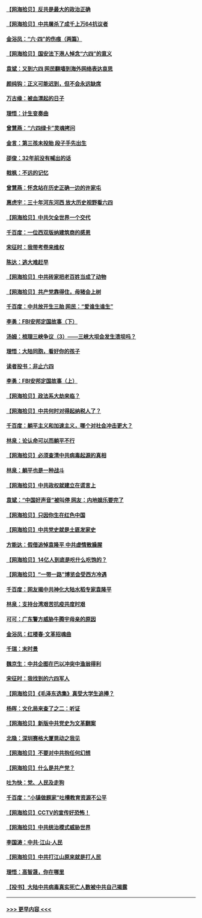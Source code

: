 #### [【网海拾贝】反共是最大的政治正确](../pages/nsc993/n13007051.md?t=06082002) 
#### [【网海拾贝】中共屠杀了成千上万64抗议者](../pages/nsc993/n13002713.md?t=06082002) 
#### [金浴凤：“六·四”的伤痕（两篇）](../pages/nsc993/n13001719.md?t=06082002) 
#### [【网海拾贝】国安法下港人悼念“六四”的意义](../pages/nsc993/n13001039.md?t=06082002) 
#### [袁斌：又到六四 网民翻墙到海外网络表达哀思](../pages/nsc993/n13000995.md?t=06082002) 
#### [颜纯钩：正义可能迟到，但不会永远缺席](../pages/nsc993/n13000920.md?t=06082002) 
#### [万古缘：被血漂起的日子](../pages/nsc993/n13000914.md?t=06082002) 
#### [理悟：计生变奏曲](../pages/nsc993/n13000414.md?t=06082002) 
#### [曾慧燕：“六四绿卡”灵魂拷问](../pages/nsc993/n13000277.md?t=06082002) 
#### [金言：第三孩未投胎 段子手先出生](../pages/nsc993/n13000215.md?t=06082002) 
#### [邵俊：32年前没有喊出的话](../pages/nsc993/n13000181.md?t=06082002) 
#### [戟枫：不远的记忆](../pages/nsc993/n13000121.md?t=06082002) 
#### [曾慧燕：怀念站在历史正确一边的许家屯](../pages/nsc993/n13000073.md?t=06082002) 
#### [惠虎宇：三十年河东河西 放大历史视野看六四](../pages/nsc993/n13000018.md?t=06082002) 
#### [【网海拾贝】中共欠全世界一个交代](../pages/nsc993/n12998706.md?t=06082002) 
#### [千百度：一位西双版纳建筑商的感恩](../pages/nsc993/n12998487.md?t=06082002) 
#### [宋征时：我带考卷来维权](../pages/nsc993/n12994088.md?t=06082002) 
#### [陈达：逃大难赶早](../pages/nsc993/n12993569.md?t=06082002) 
#### [【网海拾贝】中共砖家把老百姓当成了动物](../pages/nsc993/n12993483.md?t=06082002) 
#### [【网海拾贝】共产党靠得住，母猪会上树](../pages/nsc993/n12990730.md?t=06082002) 
#### [千百度：中共放开生三胎 网民：“爱谁生谁生”](../pages/nsc993/n12990644.md?t=06082002) 
#### [李勇：FBI安邦定国故事（下）](../pages/nsc993/n12987854.md?t=06082002) 
#### [汤姆：梳理三峡争议（3）——三峡大坝会发生溃坝吗？](../pages/nsc993/n12989806.md?t=06082002) 
#### [理悟：大陆同胞，看好你的孩子](../pages/nsc993/n12989778.md?t=06082002) 
#### [读者投书：非止六四](../pages/nsc993/n12989673.md?t=06082002) 
#### [李勇：FBI安邦定国故事（上）](../pages/nsc993/n12987749.md?t=06082002) 
#### [【网海拾贝】政法系大劫来临？](../pages/nsc993/n12987596.md?t=06082002) 
#### [【网海拾贝】中共何时对得起纳税人了？](../pages/nsc993/n12985578.md?t=06082002) 
#### [千百度：躺平主义和加速主义，哪个对社会冲击更大？](../pages/nsc993/n12985512.md?t=06082002) 
#### [林泉：论认命可以而躺平不行](../pages/nsc993/n12985505.md?t=06082002) 
#### [【网海拾贝】必须查清中共病毒起源的真相](../pages/nsc993/n12984276.md?t=06082002) 
#### [林泉：躺平也是一种战斗](../pages/nsc993/n12984194.md?t=06082002) 
#### [【网海拾贝】中共政权就建立在谎言上](../pages/nsc993/n12981880.md?t=06082002) 
#### [袁斌：“中国好声音”被叫停 网友：内地娱乐要完了](../pages/nsc993/n12981826.md?t=06082002) 
#### [【网海拾贝】只因你生在红色中国](../pages/nsc993/n12979096.md?t=06082002) 
#### [【网海拾贝】中共党史就是土匪发家史](../pages/nsc993/n12976478.md?t=06082002) 
#### [方能达：假借追悼袁隆平 中共虚情散臊腥](../pages/nsc993/n12976396.md?t=06082002) 
#### [【网海拾贝】14亿人到底是吃什么吃饱的？](../pages/nsc993/n12974125.md?t=06082002) 
#### [【网海拾贝】“一带一路”博览会受西方冷遇](../pages/nsc993/n12971787.md?t=06082002) 
#### [千百度：网友揭中共神化大陆水稻专家袁隆平](../pages/nsc993/n12971733.md?t=06082002) 
#### [林泉：支持台湾艰苦抗疫共度时艰](../pages/nsc993/n12971350.md?t=06082002) 
#### [可可：广东警方威胁牛腾宇母亲的原因](../pages/nsc993/n12971100.md?t=06082002) 
#### [金浴凤：红楼春·文革招魂曲](../pages/nsc993/n12970354.md?t=06082002) 
#### [千瑞：末时景](../pages/nsc993/n12970337.md?t=06082002) 
#### [魏京生：中共企图在巴以冲突中渔翁得利](../pages/nsc993/n12970286.md?t=06082002) 
#### [宋征时：我找到的六四军人](../pages/nsc993/n12970213.md?t=06082002) 
#### [【网海拾贝】《毛泽东选集》真受大学生追捧？](../pages/nsc993/n12968779.md?t=06082002) 
#### [杨晖：文化局来查了之二：听证](../pages/nsc993/n12966528.md?t=06082002) 
#### [【网海拾贝】新版中共党史为文革翻案](../pages/nsc993/n12967526.md?t=06082002) 
#### [北隐：深圳赛格大厦晃动之我见](../pages/nsc993/n12967393.md?t=06082002) 
#### [【网海拾贝】不要对中共抱任何幻想](../pages/nsc993/n12965222.md?t=06082002) 
#### [【网海拾贝】什么是共产党？](../pages/nsc993/n12962781.md?t=06082002) 
#### [吐为快：党、人民及走狗](../pages/nsc993/n12962747.md?t=06082002) 
#### [千百度：“小镇做题家”吐槽教育资源不公平](../pages/nsc993/n12962705.md?t=06082002) 
#### [【网海拾贝】CCTV的宣传好恐怖！](../pages/nsc993/n12959984.md?t=06082002) 
#### [【网海拾贝】中共统治模式威胁世界](../pages/nsc993/n12957622.md?t=06082002) 
#### [李国涛：中共‧江山‧人民](../pages/nsc993/n12957502.md?t=06082002) 
#### [【网海拾贝】中共打江山原来就是打人民](../pages/nsc993/n12954345.md?t=06082002) 
#### [理悟：高智晟，你在哪里](../pages/nsc993/n12953115.md?t=06082002) 
#### [【投书】大陆中共病毒真实死亡人数被中共自己揭露](../pages/nsc993/n12953050.md?t=06082002) 

----
#### [ >>> 更早内容 <<< ](../indexes/nsc993-earlier.md)
